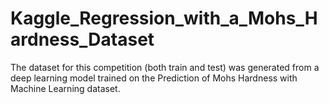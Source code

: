 # Kaggle_Regression_with_a_Mohs_Hardness_Dataset
The dataset for this competition (both train and test) was generated from a deep learning model trained on the Prediction of Mohs Hardness with Machine Learning dataset. 
